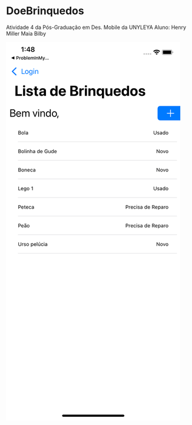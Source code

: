 # DoeBrinquedos
Atividade 4 da Pós-Graduação em Des. Mobile da UNYLEYA
Aluno: Henry Miller Maia Bilby

![Screenshot](DoeBrinquedosAPP.png)
